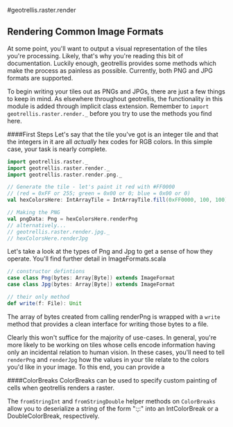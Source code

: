 #geotrellis.raster.render

## Rendering Common Image Formats
At some point, you'll want to output a visual representation of the
tiles you're processing. Likely, that's why you're reading this bit of
documentation. Luckily enough, geotrellis provides some methods which
make the process as painless as possible. Currently, both PNG and JPG
formats are supported.

To begin writing your tiles out as PNGs and JPGs, there are just a
few things to keep in mind. As elsewhere throughout geotrellis, the
functionality in this module is added through implicit class extension.
Remember to `import geotrellis.raster.render._` before you try to use
the methods you find here.

####First Steps
Let's say that the tile you've got is an integer tile and that the
integers in it are all *actually* hex codes for RGB colors. In this
simple case, your task is nearly complete.

```scala
import geotrellis.raster._
import geotrellis.raster.render._
import geotrellis.raster.render.png._

// Generate the tile - let's paint it red with #FF0000
// (red = 0xFF or 255; green = 0x00 or 0; blue = 0x00 or 0)
val hexColorsHere: IntArrayTile = IntArrayTile.fill(0xFF0000, 100, 100)

// Making the PNG
val pngData: Png = hexColorsHere.renderPng
// alternatively...
// geotrellis.raster.render.jpg._
// hexColorsHere.renderJpg
```

Let's take a look at the types of Png and Jpg to get a sense
 of how they operate. You'll find further detail in ImageFormats.scala
```scala
// constructor defintions
case class Png(bytes: Array[Byte]) extends ImageFormat
case class Jpg(bytes: Array[Byte]) extends ImageFormat

// their only method
def write(f: File): Unit
```
The array of bytes created from calling renderPng is wrapped
with a `write` method that provides a clean interface for writing
those bytes to a file.

Clearly this won't suffice for the majority of use-cases. In general,
you're more likely to be working on tiles whose cells encode information
having only an incidental relation to human vision. In these cases,
you'll need to tell `renderPng` and `renderJpg` how the values in your
tile relate to the colors you'd like in your image. To this end, you can
provide a 


####ColorBreaks
ColorBreaks can be used to specify custom painting of cells when
geotrellis renders a raster.

The `fromStringInt` and `fromStringDouble` helper methods on
`ColorBreaks` allow you to deserialize a string of the form
"<limitString>:<hexColor>;<limitString>:<hexColor>" into an
IntColorBreak or a DoubleColorBreak, respectively.
